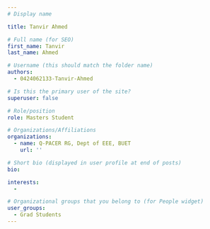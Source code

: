```yaml
---
# Display name

title: Tanvir Ahmed

# Full name (for SEO)
first_name: Tanvir
last_name: Ahmed

# Username (this should match the folder name)
authors:
  - 0424062133-Tanvir-Ahmed

# Is this the primary user of the site?
superuser: false

# Role/position
role: Masters Student 

# Organizations/Affiliations
organizations:
  - name: Q-PACER RG, Dept of EEE, BUET
    url: ''

# Short bio (displayed in user profile at end of posts)
bio: 

interests:
  -  

# Organizational groups that you belong to (for People widget)
user_groups:
  - Grad Students
---
```

